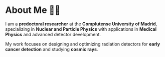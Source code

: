 # About Me 👨‍🔬

I am a **predoctoral researcher** at the **Complutense University of Madrid**, specializing in **Nuclear and Particle Physics** with applications in **Medical Physics** and advanced detector development.

My work focuses on designing and optimizing radiation detectors for **early cancer detection** and studying **cosmic rays**.
